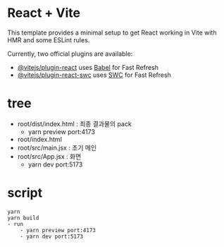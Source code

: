 # React + Vite

This template provides a minimal setup to get React working in Vite with HMR and some ESLint rules.

Currently, two official plugins are available:

- [@vitejs/plugin-react](https://github.com/vitejs/vite-plugin-react/blob/main/packages/plugin-react/README.md) uses [Babel](https://babeljs.io/) for Fast Refresh
- [@vitejs/plugin-react-swc](https://github.com/vitejs/vite-plugin-react-swc) uses [SWC](https://swc.rs/) for Fast Refresh


# tree
- root/dist/index.html : 최종 결과물의 pack
    - yarn preview port:4173
- root/index.html
- root/src/main.jsx : 초기 메인
- root/src/App.jsx : 화면
    - yarn dev port:5173


# script
```
yarn
yarn build
- run
    - yarn preview port:4173
    - yarn dev port:5173
```